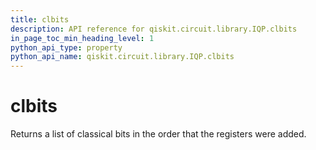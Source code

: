 ```yaml
---
title: clbits
description: API reference for qiskit.circuit.library.IQP.clbits
in_page_toc_min_heading_level: 1
python_api_type: property
python_api_name: qiskit.circuit.library.IQP.clbits
---
```


# clbits

Returns a list of classical bits in the order that the registers were added.

